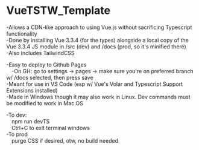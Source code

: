 # VueTSTW_Template
-Allows a CDN-like approach to using Vue.js without sacrificing Typescript functionality  
-Done by installing Vue 3.3.4 (for the types) alongside a local copy of the Vue 3.3.4 JS module in /src (dev) and /docs (prod, so it's minified there)  
-Also includes TailwindCSS  

-Easy to deploy to Github Pages  
&emsp;-On GH: go to settings -> pages -> make sure you're on preferred branch w/ /docs selected, then press save  
-Meant for use in VS Code (esp w/ Vue's Volar and Typescript Support Extensions installed)  
-Made in Windows though it may also work in Linux. Dev commands must be modified to work in Mac OS  

-To dev:  
&emsp;npm run devTS  
&emsp;Ctrl+C to exit terminal windows  
-To prod  
&emsp;purge CSS if desired, otw, no build needed  
